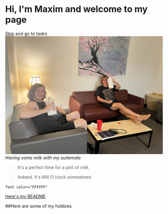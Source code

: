 # Hi, I'm Maxim and welcome to my page  
[Skip](herearesomeofmyhobbies) and go to tasks
![Profile Picture](profile.jpg)  
_Having some milk with my suitemate_   

>It's a perfect time for a pint of milk  

>Indeed. It's Mill O'clock somewhere

`font color="FFFFFF"`

[Here's my README](./README.md)

##Here are some of my hobbies
